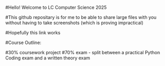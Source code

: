 #Hello! Welcome to LC Computer Science 2025

#This github repositary is for me to be able to share large files with you without having to take screenshots (which is proving impractical)

#Hopefully this link works

#Course Outline:

#30% coursework project
#70% exam - split between a practical Python Coding exam and a written theory exam
